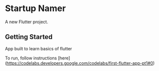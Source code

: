 # Startup Namer

A new Flutter project.

## Getting Started

App built to learn basics of flutter

To run, follow instructions [here] (https://codelabs.developers.google.com/codelabs/first-flutter-app-pt1#0)
